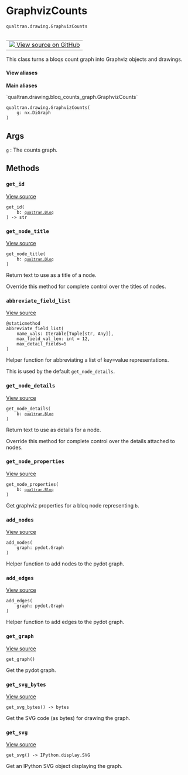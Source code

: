 # GraphvizCounts
`qualtran.drawing.GraphvizCounts`


<table class="tfo-notebook-buttons tfo-api nocontent" align="left">
<td>
  <a target="_blank" href="https://github.com/quantumlib/Qualtran/blob/main/qualtran/drawing/bloq_counts_graph.py#L29-L138">
    <img src="https://www.tensorflow.org/images/GitHub-Mark-32px.png" />
    View source on GitHub
  </a>
</td>
</table>



This class turns a bloqs count graph into Graphviz objects and drawings.

<section class="expandable">
  <h4 class="showalways">View aliases</h4>
  <p>
<b>Main aliases</b>
<p>`qualtran.drawing.bloq_counts_graph.GraphvizCounts`</p>
</p>
</section>

<pre class="devsite-click-to-copy prettyprint lang-py tfo-signature-link">
<code>qualtran.drawing.GraphvizCounts(
    g: nx.DiGraph
)
</code></pre>



<!-- Placeholder for "Used in" -->


<h2 class="add-link">Args</h2>

`g`<a id="g"></a>
: The counts graph.




## Methods

<h3 id="get_id"><code>get_id</code></h3>

<a target="_blank" class="external" href="https://github.com/quantumlib/Qualtran/blob/main/qualtran/drawing/bloq_counts_graph.py#L45-L51">View source</a>

<pre class="devsite-click-to-copy prettyprint lang-py tfo-signature-link">
<code>get_id(
    b: <a href="../../qualtran/Bloq.html"><code>qualtran.Bloq</code></a>
) -> str
</code></pre>




<h3 id="get_node_title"><code>get_node_title</code></h3>

<a target="_blank" class="external" href="https://github.com/quantumlib/Qualtran/blob/main/qualtran/drawing/bloq_counts_graph.py#L53-L58">View source</a>

<pre class="devsite-click-to-copy prettyprint lang-py tfo-signature-link">
<code>get_node_title(
    b: <a href="../../qualtran/Bloq.html"><code>qualtran.Bloq</code></a>
)
</code></pre>

Return text to use as a title of a node.

Override this method for complete control over the titles of nodes.

<h3 id="abbreviate_field_list"><code>abbreviate_field_list</code></h3>

<a target="_blank" class="external" href="https://github.com/quantumlib/Qualtran/blob/main/qualtran/drawing/bloq_counts_graph.py#L60-L79">View source</a>

<pre class="devsite-click-to-copy prettyprint lang-py tfo-signature-link">
<code>@staticmethod</code>
<code>abbreviate_field_list(
    name_vals: Iterable[Tuple[str, Any]],
    max_field_val_len: int = 12,
    max_detail_fields=5
)
</code></pre>

Helper function for abbreviating a list of key=value representations.

This is used by the default `get_node_details`.

<h3 id="get_node_details"><code>get_node_details</code></h3>

<a target="_blank" class="external" href="https://github.com/quantumlib/Qualtran/blob/main/qualtran/drawing/bloq_counts_graph.py#L81-L96">View source</a>

<pre class="devsite-click-to-copy prettyprint lang-py tfo-signature-link">
<code>get_node_details(
    b: <a href="../../qualtran/Bloq.html"><code>qualtran.Bloq</code></a>
)
</code></pre>

Return text to use as details for a node.

Override this method for complete control over the details attached to nodes.

<h3 id="get_node_properties"><code>get_node_properties</code></h3>

<a target="_blank" class="external" href="https://github.com/quantumlib/Qualtran/blob/main/qualtran/drawing/bloq_counts_graph.py#L98-L110">View source</a>

<pre class="devsite-click-to-copy prettyprint lang-py tfo-signature-link">
<code>get_node_properties(
    b: <a href="../../qualtran/Bloq.html"><code>qualtran.Bloq</code></a>
)
</code></pre>

Get graphviz properties for a bloq node representing `b`.


<h3 id="add_nodes"><code>add_nodes</code></h3>

<a target="_blank" class="external" href="https://github.com/quantumlib/Qualtran/blob/main/qualtran/drawing/bloq_counts_graph.py#L112-L116">View source</a>

<pre class="devsite-click-to-copy prettyprint lang-py tfo-signature-link">
<code>add_nodes(
    graph: pydot.Graph
)
</code></pre>

Helper function to add nodes to the pydot graph.


<h3 id="add_edges"><code>add_edges</code></h3>

<a target="_blank" class="external" href="https://github.com/quantumlib/Qualtran/blob/main/qualtran/drawing/bloq_counts_graph.py#L118-L123">View source</a>

<pre class="devsite-click-to-copy prettyprint lang-py tfo-signature-link">
<code>add_edges(
    graph: pydot.Graph
)
</code></pre>

Helper function to add edges to the pydot graph.


<h3 id="get_graph"><code>get_graph</code></h3>

<a target="_blank" class="external" href="https://github.com/quantumlib/Qualtran/blob/main/qualtran/drawing/bloq_counts_graph.py#L125-L130">View source</a>

<pre class="devsite-click-to-copy prettyprint lang-py tfo-signature-link">
<code>get_graph()
</code></pre>

Get the pydot graph.


<h3 id="get_svg_bytes"><code>get_svg_bytes</code></h3>

<a target="_blank" class="external" href="https://github.com/quantumlib/Qualtran/blob/main/qualtran/drawing/bloq_counts_graph.py#L132-L134">View source</a>

<pre class="devsite-click-to-copy prettyprint lang-py tfo-signature-link">
<code>get_svg_bytes() -> bytes
</code></pre>

Get the SVG code (as bytes) for drawing the graph.


<h3 id="get_svg"><code>get_svg</code></h3>

<a target="_blank" class="external" href="https://github.com/quantumlib/Qualtran/blob/main/qualtran/drawing/bloq_counts_graph.py#L136-L138">View source</a>

<pre class="devsite-click-to-copy prettyprint lang-py tfo-signature-link">
<code>get_svg() -> IPython.display.SVG
</code></pre>

Get an IPython SVG object displaying the graph.




